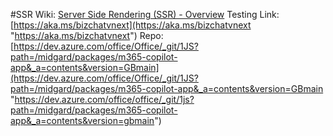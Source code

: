 #SSR
Wiki: [Server Side Rendering (SSR) - Overview](https://dev.azure.com/office/Office/_wiki/wikis/1JS/124626/Server-Side-Rendering-\(SSR\))
Testing Link: [https://aka.ms/bizchatvnext](https://aka.ms/bizchatvnext "https://aka.ms/bizchatvnext")
Repo: [https://dev.azure.com/office/Office/_git/1JS?path=/midgard/packages/m365-copilot-app&_a=contents&version=GBmain](https://dev.azure.com/office/Office/_git/1JS?path=/midgard/packages/m365-copilot-app&_a=contents&version=GBmain "https://dev.azure.com/office/office/_git/1js?path=/midgard/packages/m365-copilot-app&_a=contents&version=gbmain")

